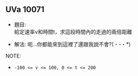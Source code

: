 ## UVa 10071

* 題目:  
  給定速率v和時間t，求這段時間內的走過的兩倍距離
 
* 解法:
  呃...你都能來到這裡了還跟我說不會?(・-・*)  

NOTE:  
  * `-100 <= v <= 100, 0 <= t <= 200`

